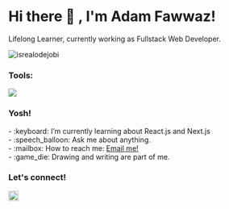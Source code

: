 # <summary><strong>Hi there :wave: , I'm Adam Fawwaz!</strong></summary>
Lifelong Learner, currently working as Fullstack Web Developer.
<p align="left"> <img src="https://komarev.com/ghpvc/?username=goonesmile&label=Profile%20views&color=0e75b6&style=flat" alt="isrealodejobi" />
</p>

### <summary><strong>Tools:</strong></summary>
<p>
    <img src="https://img.shields.io/badge/Text%20Editor-Visual%20Studio%20Code-blue?&logo=visual%20studio%20code&logoColor=blue" />
</p>

### <summary><strong>Yosh!</strong></summary>
<p>
    - :keyboard: I’m currently learning about React.js and Next.js </br>
    - :speech_balloon: Ask me about anything.</br>
    - :mailbox: How to reach me: <a href="mailto:fawwazadam1005@gmail.com">Email me!</a>  </br>
    - :game_die: Drawing and writing are part of me. </br>
<p>
 
### <summary><strong>Let's connect!</strong></summary>

<a href="https://www.instagram.com/@glutamicacidd/">
  <img align="left" alt="Goo's Instagram" width="20px" src="https://simpleicons.now.sh/instagram/495f7e" />
</a>
<!-- <a href="https://yours.com/">
  <img align="left" alt="Goo's Blog" width="20px" src="https://simpleicons.now.sh/blogger/495f7e" />
</a> -->

<!---
Fawwazxdam/Fawwazxdam is a ✨ special ✨ repository because its `README.md` (this file) appears on your GitHub profile.
You can click the Preview link to take a look at your changes.
--->
